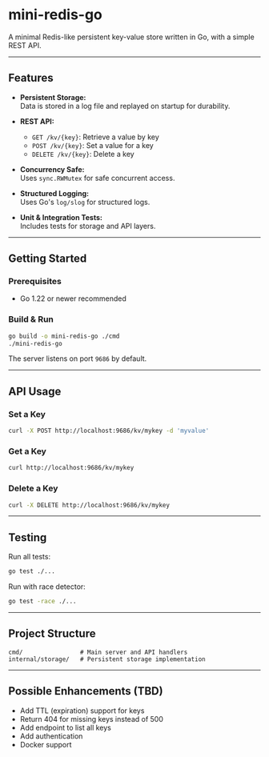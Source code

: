 # mini-redis-go

A minimal Redis-like persistent key-value store written in Go, with a simple REST API.

---

## Features

- **Persistent Storage:**  
  Data is stored in a log file and replayed on startup for durability.

- **REST API:**  
  - `GET /kv/{key}`: Retrieve a value by key  
  - `POST /kv/{key}`: Set a value for a key  
  - `DELETE /kv/{key}`: Delete a key

- **Concurrency Safe:**  
  Uses `sync.RWMutex` for safe concurrent access.

- **Structured Logging:**  
  Uses Go's `log/slog` for structured logs.

- **Unit & Integration Tests:**  
  Includes tests for storage and API layers.

---

## Getting Started

### Prerequisites

- Go 1.22 or newer recommended

### Build & Run

```sh
go build -o mini-redis-go ./cmd
./mini-redis-go
```

The server listens on port `9686` by default.

---

## API Usage

### Set a Key

```sh
curl -X POST http://localhost:9686/kv/mykey -d 'myvalue'
```

### Get a Key

```sh
curl http://localhost:9686/kv/mykey
```

### Delete a Key

```sh
curl -X DELETE http://localhost:9686/kv/mykey
```

---

## Testing

Run all tests:

```sh
go test ./...
```

Run with race detector:

```sh
go test -race ./...
```

---

## Project Structure

```
cmd/                # Main server and API handlers
internal/storage/   # Persistent storage implementation
```

---

## Possible Enhancements (TBD)

- Add TTL (expiration) support for keys
- Return 404 for missing keys instead of 500
- Add endpoint to list all keys
- Add authentication
- Docker support
